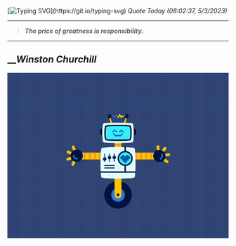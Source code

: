 [![Typing SVG](https://readme-typing-svg.herokuapp.com?font=Press+Start+2P&color=C2F784&size=35&width=900&height=100&lines=Hello+World%2C+I'm+Hung+!)](https://git.io/typing-svg) 
_Quote Today (08:02:37, 5/3/2023)_
___
>**_The price of greatness is responsibility._**
___

## __**_Winston Churchill_**

![RobotDance](src/assets/images/robot-dancing-dribble.gif?style=center)
